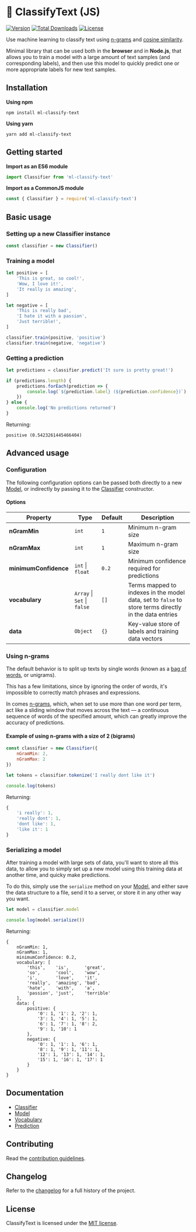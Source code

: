 # 📄 ClassifyText (JS)

[![Version](https://img.shields.io/npm/v/ml-classify-text)](https://www.npmjs.com/package/ml-classify-text) [![Total Downloads](https://img.shields.io/npm/dt/ml-classify-text)](https://www.npmjs.com/package/ml-classify-text) [![License](https://img.shields.io/npm/l/ml-classify-text)](https://www.npmjs.com/package/ml-classify-text)

Use machine learning to classify text using [n-grams](https://en.wikipedia.org/wiki/N-gram) and [cosine similarity](https://en.wikipedia.org/wiki/Cosine_similarity).

Minimal library that can be used both in the **browser** and in **Node.js**, that allows you to train a model with a large amount of text samples (and corresponding labels), and then use this model to quickly predict one or more appropriate labels for new text samples.

## Installation

**Using npm**

```
npm install ml-classify-text
```

**Using yarn**

```
yarn add ml-classify-text
```

## Getting started

**Import as an ES6 module**

```javascript
import Classifier from 'ml-classify-text'
```

**Import as a CommonJS module**

```javascript
const { Classifier } = require('ml-classify-text')
```

## Basic usage

### Setting up a new Classifier instance

```javascript
const classifier = new Classifier()
```

### Training a model

```javascript
let positive = [
    'This is great, so cool!',
    'Wow, I love it!',
    'It really is amazing',
]

let negative = [
    'This is really bad',
    'I hate it with a passion',
    'Just terrible!',
]

classifier.train(positive, 'positive')
classifier.train(negative, 'negative')
```

### Getting a prediction

```javascript
let predictions = classifier.predict('It sure is pretty great!')

if (predictions.length) {
	predictions.forEach(prediction => {
		console.log(`${prediction.label} (${prediction.confidence})`)
	})
} else {
	console.log('No predictions returned')
}
```

Returning:

```
positive (0.5423261445466404)
```

## Advanced usage

### Configuration

The following configuration options can be passed both directly to a new [Model](docs/model.md), or indirectly by passing it to the [Classifier](docs/classifier.md) constructor.

#### Options

| Property | Type | Default | Description |
| --- | --- | --- | --- |
| **nGramMin** | `int` | `1` | Minimum n-gram size |
| **nGramMax** | `int` | `1` | Maximum n-gram size |
| **minimumConfidence** | `int` \| `float` | `0.2` | Minimum confidence required for predictions |
| **vocabulary** | `Array` \| `Set` \| `false` | `[]` | Terms mapped to indexes in the model data, set to `false` to store terms directly in the data entries |
| **data** | `Object` | `{}` | Key-value store of labels and training data vectors |

### Using n-grams

The default behavior is to split up texts by single words (known as a [bag of words](https://en.wikipedia.org/wiki/Bag-of-words_model), or unigrams).

This has a few limitations, since by ignoring the order of words, it's impossible to correctly match phrases and expressions.

In comes [n-grams](https://en.wikipedia.org/wiki/N-gram), which, when set to use more than one word per term, act like a sliding window that moves across the text — a continuous sequence of words of the specified amount, which can greatly improve the accuracy of predictions.

#### Example of using n-grams with a size of 2 (bigrams)

```javascript
const classifier = new Classifier({
	nGramMin: 2,
	nGramMax: 2
})

let tokens = classifier.tokenize('I really dont like it')

console.log(tokens)
```

Returning:

```javascript
{
    'i really': 1,
    'really dont': 1,
    'dont like': 1,
    'like it': 1
}
```

### Serializing a model

After training a model with large sets of data, you'll want to store all this data, to allow you to simply set up a new model using this training data at another time, and quicky make predictions.

To do this, simply use the `serialize` method on your [Model](docs/model.md), and either save the data structure to a file, send it to a server, or store it in any other way you want.

```javascript
let model = classifier.model

console.log(model.serialize())
```

Returning:

```
{
    nGramMin: 1,
    nGramMax: 1,
    minimumConfidence: 0.2,
    vocabulary: [
    	'this',    'is',      'great',
    	'so',      'cool',    'wow',
    	'i',       'love',    'it',
    	'really',  'amazing', 'bad',
    	'hate',    'with',    'a',
    	'passion', 'just',    'terrible'
    ],
    data: {
        positive: {
            '0': 1, '1': 2, '2': 1,
            '3': 1, '4': 1, '5': 1,
            '6': 1, '7': 1, '8': 2,
            '9': 1, '10': 1
        },
        negative: {
            '0': 1, '1': 1, '6': 1,
            '8': 1, '9': 1, '11': 1,
            '12': 1, '13': 1, '14': 1,
            '15': 1, '16': 1, '17': 1
        }
    }
}
```

## Documentation

* [Classifier](docs/classifier.md)
* [Model](docs/model.md)
* [Vocabulary](docs/vocabulary.md)
* [Prediction](docs/prediction.md)

## Contributing

Read the [contribution guidelines](CONTRIBUTING.md).

## Changelog

Refer to the [changelog](CHANGELOG.md) for a full history of the project.

## License

ClassifyText is licensed under the [MIT license](LICENSE).
